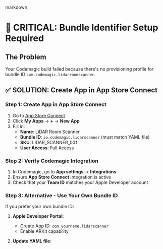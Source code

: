 markdown
# 🚨 **CRITICAL: Bundle Identifier Setup Required**

## **The Problem**
Your Codemagic build failed because there's no provisioning profile for bundle ID `com.codemagic.lidarroomscanner`.

## **✅ SOLUTION: Create App in App Store Connect**

### **Step 1: Create App in App Store Connect**
1. Go to [App Store Connect](https://appstoreconnect.apple.com)
2. Click **My Apps** → **+** → **New App**
3. Fill in:
   - **Name**: LiDAR Room Scanner
   - **Bundle ID**: `io.codemagic.lidarscanner` (must match YAML file)
   - **SKU**: LIDAR_SCANNER_001
   - **User Access**: Full Access

### **Step 2: Verify Codemagic Integration**
1. In Codemagic, go to **App settings** → **Integrations**
2. Ensure **App Store Connect** integration is active
3. Check that your **Team ID** matches your Apple Developer account

### **Step 3: Alternative - Use Your Own Bundle ID**
If you prefer your own bundle ID:

1. **Apple Developer Portal**:
   - Create App ID: `com.yourname.lidarscanner`
   - Enable ARKit capability

2. **Update YAML file**: